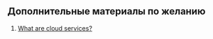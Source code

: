 ## Дополнительные материалы по желанию

1. [What are cloud services?](https://www.redhat.com/en/topics/cloud-computing/what-are-cloud-services)
